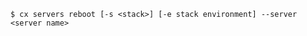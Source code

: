 <!-- usedin: [ _includes/_inlines/Toolbelt/common/servers/servers_usage.md] -->

```
$ cx servers reboot [-s <stack>] [-e stack environment] --server <server name> 
```
